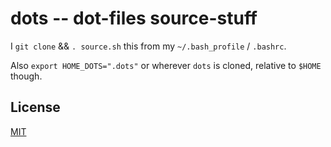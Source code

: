 # dots -- dot-files source-stuff

I `git clone` && `. source.sh` this from my `~/.bash_profile` / `.bashrc`.

Also `export HOME_DOTS=".dots"` or wherever `dots` is cloned,
relative to `$HOME` though.

## License

[MIT](http://orlin.mit-license.org)
